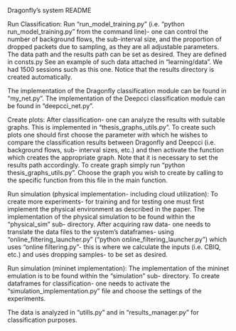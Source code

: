 Dragonfly’s system README

Run Classification:
Run “run_model_training.py” (i.e. “python run_model_training.py” from the command line)- one can control the number of background flows, the sub-interval size, and the proportion  of dropped packets due to sampling, as they are all adjustable parameters.
The data path and the results path can be set as desired. They are defined in consts.py
See an example of such data  attached in “learning/data”. We had 1500 sessions such as this one. 
Notice that the results directory is created automatically.

The implementation of the Dragonfly classification module can be found in “my_net.py”.
The implementation of the Deepcci classification module can be found in “deepcci_net.py”.

Create plots:
After classification- one can analyze the results with suitable graphs. This is implemented in “thesis_graphs_utils.py”.
To create such plots one should first choose the parameter with which he wishes to compare the classification results between Dragonfly and Deepcci 
(i.e. background flows, sub- interval sizes, etc.) and then activate the function which creates the appropriate graph. 
Note that it is necessary to set the results path accordingly.
To create graph simply run “python thesis_graphs_utils.py”. Choose the graph you wish to create by calling to the specific function from this file in the main function.

Run simulation (physical implementation- including cloud utilization):
To create more experiments- for training and for testing one must first implement the physical environment as described in the paper. 
The implementation of the physical simulation to be found within the “physical_sim” sub- directory.
After acquiring raw data- one needs to translate the data files to the system’s dataframes- using “online_filtering_launcher.py” (“python oמline_filtering_launcher.py”) which uses “online filtering.py”- this is where we calculate the inputs (i.e. CBIQ, etc.) and uses dropping samples- to be set as desired.

Run simulation (mininet implementation):
The implementation of the mininet emulation is to be found within the “simulation” sub- directory. To create dataframes for classification-
one needs to activate the “simulation_implementation.py” file and choose the settings of the experiments.

The data is analyzed in “utills.py” and in “results_manager.py” for classification purposes.
